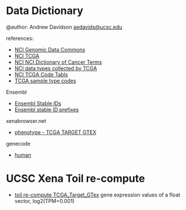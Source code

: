 # Data Dictionary
@author: Andrew Davidson
aedavids@ucsc.edu

references:
- [NCI Genomic Data Commons](https://gdc.cancer.gov/)
- [NCI TCGA](https://www.cancer.gov/about-nci/organization/ccg/research/structural-genomics/tcga)
- [NCI NCI Dictionary of Cancer Terms](https://www.cancer.gov/publications/dictionaries/cancer-terms)
- [NCI data types collected by TCGA](https://www.cancer.gov/about-nci/organization/ccg/research/structural-genomics/tcga/using-tcga/types)
- [NCI TCGA Code Tabls](https://gdc.cancer.gov/resources-tcga-users/tcga-code-tables)
- [TCGA sample type codes](https://gdc.cancer.gov/resources-tcga-users/tcga-code-tables/sample-type-codes)

Ensembl
- [Ensembl Stable IDs](https://uswest.ensembl.org/info/genome/stable_ids/index.html)
- [Ensembl stable ID prefixes](https://uswest.ensembl.org/info/genome/stable_ids/prefixes.html)

xenabrowser.net
- [phenotype - TCGA TARGET GTEX](https://xenabrowser.net/datapages/?dataset=TcgaTargetGTEX_phenotype.txt&host=https%3A%2F%2Ftoil.xenahubs.net&removeHub=https%3A%2F%2Fxena.treehouse.gi.ucsc.edu%3A443)

genecode
- [human](https://www.gencodegenes.org/human/)


# UCSC Xena Toil re-compute
- [toil re-compute TCGA_Target_GTex]( https://xenabrowser.net/datapages/?host=https://toil.xenahubs.net)
gene expression values of a float vector, log2(TPM+0.001) 

